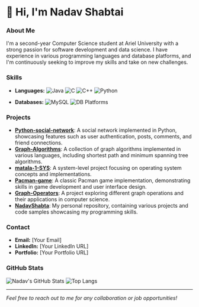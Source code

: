 # 👋 Hi, I'm Nadav Shabtai

### About Me
I'm a second-year Computer Science student at Ariel University with a strong passion for software development and data science. I have experience in various programming languages and database platforms, and I'm continuously seeking to improve my skills and take on new challenges.

### Skills
- **Languages:**
  ![Java](https://img.shields.io/badge/-Java-orange?style=flat&logo=java&logoColor=white)
  ![C](https://img.shields.io/badge/-C-blue?style=flat&logo=c&logoColor=white)
  ![C++](https://img.shields.io/badge/-C++-00599C?style=flat&logo=c%2B%2B&logoColor=white)
  ![Python](https://img.shields.io/badge/-Python-yellow?style=flat&logo=python&logoColor=white)

- **Databases:**
  ![MySQL](https://img.shields.io/badge/-MySQL-4479A1?style=flat&logo=mysql&logoColor=white)
  ![DB Platforms](https://img.shields.io/badge/-DB%20Platforms-4DB33D?style=flat&logo=database&logoColor=white)

### Projects
- **[Python-social-network](https://github.com/NadavShabta/Python-social-network)**: A social network implemented in Python, showcasing features such as user authentication, posts, comments, and friend connections.
- **[Graph-Algorithms](https://github.com/NadavShabta/Graph-Algorithms)**: A collection of graph algorithms implemented in various languages, including shortest path and minimum spanning tree algorithms.
- **[matala-1-SYS](https://github.com/NadavShabta/matala-1-SYS)**: A system-level project focusing on operating system concepts and implementations.
- **[Pacman-game](https://github.com/NadavShabta/Pacman-game)**: A classic Pacman game implementation, demonstrating skills in game development and user interface design.
- **[Graph-Operators](https://github.com/NadavShabta/Graph-Operators)**: A project exploring different graph operations and their applications in computer science.
- **[NadavShabta](https://github.com/NadavShabta/NadavShabta)**: My personal repository, containing various projects and code samples showcasing my programming skills.

### Contact
- **Email:** [Your Email]
- **LinkedIn:** [Your LinkedIn URL]
- **Portfolio:** [Your Portfolio URL]

### GitHub Stats
![Nadav's GitHub Stats](https://github-readme-stats.vercel.app/api?username=NadavShabta&show_icons=true&theme=radical)
![Top Langs](https://github-readme-stats.vercel.app/api/top-langs/?username=NadavShabta&layout=compact&theme=radical)

---

*Feel free to reach out to me for any collaboration or job opportunities!*
